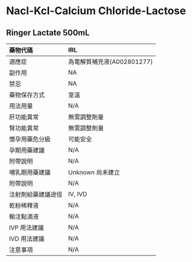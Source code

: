 # Nacl-Kcl-Calcium Chloride-Lactose

## Ringer Lactate 500mL

| 藥物代碼 | IRL |
| :--- | :--- |
| 適應症 | 為電解質補充液\(A002801277\) |
| 副作用 | NA |
| 禁忌 | NA |
| 藥物保存方式 | 室溫 |
| 用法用量 | N/A |
| 肝功能異常 | 無需調整劑量 |
| 腎功能異常 | 無需調整劑量 |
| 懷孕用藥危分級 | 可能安全 |
| 孕期用藥建議 | N/A |
| 附帶說明 | N/A |
| 哺乳期用藥建議 | Unknown 尚未建立 |
| 附帶說明 | N/A |
| 注射劑給藥建議途徑 | IV, IVD |
| 乾粉稀釋液 | N/A |
| 輸注點滴液 | N/A |
| IVP 用法建議 | N/A |
| IVD 用法建議 | N/A |
| 注意事項 | N/A |

